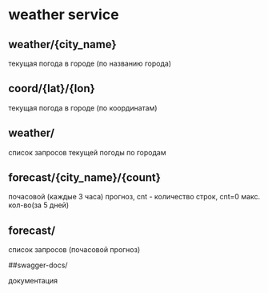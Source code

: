 # weather service 

## weather/{city_name}  

текущая погода в городе (по названию города)

## coord/{lat}/{lon} 

текущая погода в городе (по координатам)

## weather/

список запросов текущей погоды по городам

## forecast/{city_name}/{count}

почасовой (каждые 3 часа) прогноз, cnt - количество строк, cnt=0 макс. кол-во(за 5 дней)

## forecast/

cписок запросов (почасовой прогноз)

##swagger-docs/

документация